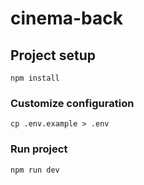 # cinema-back

## Project setup

```
npm install
```

### Customize configuration

```
cp .env.example > .env
```

### Run project

```
npm run dev
```